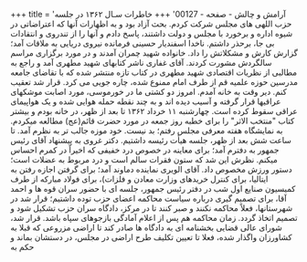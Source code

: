 +++
title = 'آرامش و چالش - صفحه - 00127'
+++
خاطرات سـال ۱۳۶۲ در جلسه حزب اللهی های مجلس شرکت کردم. بحث آزاد بود و به اظهارات آنها که اعتراضاتی در شیوه اداره و برخورد با مجلس و دولت داشتند، پاسخ دادم و آنها را از تندروی و انتقادات بی جا، برحذر داشتم. ناخدا اسفندیار حسینی فرمانده نیروی دریایی به ملاقات آمد؛ گزارش کارش و مشکلاتش را داد. خانواده شهید چمران آمدند و در مورد برگزاری مراسم سالگردش مشورت کردند. آقای غفاری ناشر کتابهای شهید مطهری آمد و راجع به مطالبی از نظریات اقتصادی شهید مطهری در کتاب تازه منتشر شده که با تقاضای جامعه مدرسین حوزه علمیه قم از طرف امام ممنوع شده، چاره جویی می کرد. قرار شد تعقیب کنم. دیر وقت به خانه آمدم. امروز دو کشتی ما در خورموسی، مورد اصابت موشکهای عراقیها قرار گرفته و آسیب دیده اند و به چند نقطه حمله هوایی شده و یک هواپیمای عراقی سقوط کرده است. چهارشنبه ۱۱ خرداد ۱۳۶۲ تا بعد از ظهر، در خانه بودم و بیشتر کتاب "منتخب الاثر" را برای خطبه روز جمعه در مورد حضرت قائم(عج) مطالعه میکردم. به نمایشگاه هفته معرفی مجلس رفتم؛ بد نیست. خود موزه جالب تر به نظرم آمد. تا ساعت شش بعد از ظهر، جلسه هیأت رئیسه داشتیم. دکتر غروی به پیشنهاد آقای رئیس جمهور به دفترم آمد؛ برای معاینه در خصوص درد خفیفی که اخیراً در کمرم احساس میکنم. نظرش این شد که ستون فقرات سالم است و درد مربوط به عضلات است؛ دستور ورزش مخصوص داد. آقای الویری نماینده دماوند آمد؛ برای گرفتن اجازه رفتن به ایتالیا، برای کنترل خریدهای وزارت معادن و فلزات)، برای فولاد مبارکه از طرف کمیسیون صنایع اول شب در دفتر رئیس جمهور، جلسه ای با حضور سران قوه ها و احمد آقا، برای تصمیم گیری درباره سیاست محاکمه اعضای حزب توده داشتیم؛ قرار شد در شهرستانها، فعلاً محاکمه نکنند و صبر کنند تا در مرکز، دادگاه سران حزب تشکیل شود و تصمیم اتخاذ گردد. زمان محاکمه هم پس از اعلام آمادگی بازجوهای سپاه باشد. قرار شد، شورای عالی قضایی بخشنامه ای به دادگاه ها صادر کند تا اراضی مزروعی که قبلا به کشاورزان واگذار شده، فعلا تا تعیین تکلیف طرح اراضی در مجلس، در دستشان بماند و حکم به